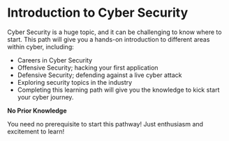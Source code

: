 # Introduction to Cyber Security

Cyber Security is a huge topic, and it can be challenging to know where to start. This path will give you a hands-on introduction to different areas within cyber, including:

- Careers in Cyber Security
- Offensive Security; hacking your first application
- Defensive Security; defending against a live cyber attack
- Exploring security topics in the industry
- Completing this learning path will give you the knowledge to kick start your cyber journey.

**No Prior Knowledge**

You need no prerequisite to start this pathway! Just enthusiasm and excitement to learn!
